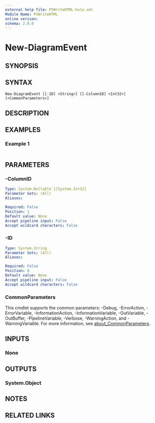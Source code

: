 ```yaml
---
external help file: PSWriteHTML-help.xml
Module Name: PSWriteHTML
online version:
schema: 2.0.0
---
```


# New-DiagramEvent

## SYNOPSIS


## SYNTAX

```
New-DiagramEvent [[-ID] <String>] [[-ColumnID] <Int32>] [<CommonParameters>]
```

## DESCRIPTION


## EXAMPLES

### Example 1
```powershell

```



## PARAMETERS

### -ColumnID


```yaml
Type: System.Nullable`1[System.Int32]
Parameter Sets: (All)
Aliases:

Required: False
Position: 1
Default value: None
Accept pipeline input: False
Accept wildcard characters: False
```

### -ID


```yaml
Type: System.String
Parameter Sets: (All)
Aliases:

Required: False
Position: 0
Default value: None
Accept pipeline input: False
Accept wildcard characters: False
```

### CommonParameters
This cmdlet supports the common parameters: -Debug, -ErrorAction, -ErrorVariable, -InformationAction, -InformationVariable, -OutVariable, -OutBuffer, -PipelineVariable, -Verbose, -WarningAction, and -WarningVariable. For more information, see [about_CommonParameters](http://go.microsoft.com/fwlink/?LinkID=113216).

## INPUTS

### None

## OUTPUTS

### System.Object
## NOTES

## RELATED LINKS
